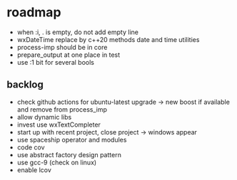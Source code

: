 # roadmap
- when :i, . is empty, do not add empty line
- wxDateTime replace by c++20 methods date and time utilities
- process-imp should be in core
- prepare_output at one place in test
- use :1 bit for several bools
  
## backlog
- check github actions for ubuntu-latest upgrade ->
    new boost if available and remove from process_imp
- allow dynamic libs
- invest use wxTextCompleter
- start up with recent project, close project
  -> windows appear
- use spaceship operator
  and modules
- code cov
- use abstract factory design pattern
- use gcc-9 (check on linux)
- enable lcov
